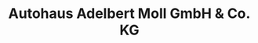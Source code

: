 ---
title: "Autohaus Adelbert Moll GmbH & Co. KG"
url: /duesseldorf/autohaus-adelbert-moll-gmbh-und-co-kg/
shop: Autohaus
---